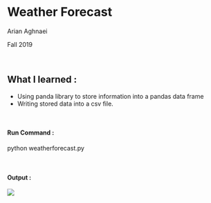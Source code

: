 <h1>Weather Forecast</h1>
<p>Arian Aghnaei</p>
<p>Fall 2019</p>
<br>
<h2>What I learned :</h2>
<ul>
  <li>Using panda library to store information into a pandas data frame</li>
  <li>Writing stored data into a csv file.</li>
</ul>
<br>
<h4>Run Command :</h4>

<p>python weatherforecast.py</p>
<br>
<h4>Output :</h4>
<img src="/Users/arian/Documents/GitHub/weather-forecast/README">

